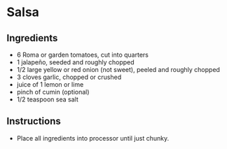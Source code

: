 # Salsa

## Ingredients

- 6 Roma or garden tomatoes, cut into quarters
- 1 jalapeño, seeded and roughly chopped
- 1/2 large yellow or red onion (not sweet), peeled and roughly chopped
- 3 cloves garlic, chopped or crushed
- juice of 1 lemon or lime
- pinch of cumin (optional)
- 1/2 teaspoon sea salt

## Instructions

- Place all ingredients into processor until just chunky.